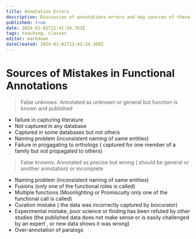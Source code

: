 ```yaml
---
title: Annotation Errors
description: Discussion of annotations errors and key sources of these errors among functional annotation databases
published: true
date: 2024-01-01T22:41:54.783Z
tags: teaching, classes
editor: markdown
dateCreated: 2024-01-01T22:41:34.360Z
---
```


# Sources of Mistakes in Functional Annotations 

> False unknows: Annotated as unknown or general but function is known and published 
- failure in capturing literature  
- Not captured in any database
- Captured in some databases but not others
- Naming problem (inconsistent naming of same entities)
- Failure in progagating to orthologs ( captured for one member of a family but not propagated to others)
>False knowns: Annotated as precise but wrong ( should be general or another annotation) or incomplete 
- Naming problem (inconsistent naming of same entities)
- Fusions (only one of the functional roles is called)
- Multiple functions  (Moonlighting or  Promiscuity only one of the  functional call is called)
- Curation mistake ( the data was incorrectly captured by biocurator)
- Experimental mistake, poor science or finding has been refuted by other studies (the published data  does not make sense or is easily  challenged by an expert , or new data shows it was wrong) 
- Over-annotation of paralogs
